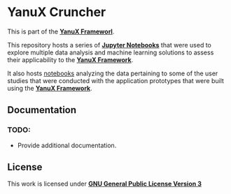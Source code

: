 # YanuX Cruncher
This is part of the [__YanuX Frameworl__](https://yanux-framework.github.io/).

This repository hosts a series of [__Jupyter Notebooks__](https://jupyter.org/) that were used to explore multiple data analysis and machine learning solutions to assess their applicability to the [__YanuX Framework__](https://yanux-framework.github.io/).

It also hosts [notebooks](https://jupyter.org/) analyzing the data pertaining to some of the user studies that were conducted with the application prototypes that were built using the [__YanuX Framework__](https://yanux-framework.github.io/).

## Documentation
### TODO:
- Provide additional documentation.

## License
This work is licensed under [__GNU General Public License Version 3__](LICENSE)